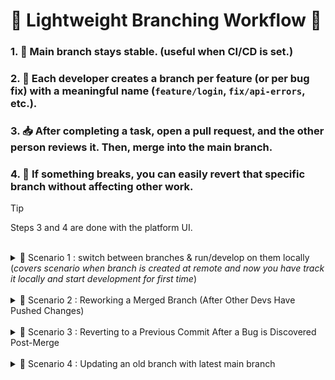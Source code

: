 
# 🌿 Lightweight Branching Workflow 🌿

### 1. 🌟 Main branch stays stable. (useful when CI/CD is set.)
### 2. 🌱 Each developer creates a branch per feature (or per bug fix) with a meaningful name (`feature/login`, `fix/api-errors`, etc.).
### 3. 📥 After completing a task, open a pull request, and the other person reviews it. Then, merge into the main branch.
### 4. 🔄 If something breaks, you can easily revert that specific branch without affecting other work.

> [!TIP]
> Steps 3 and 4 are done with the platform UI.

<br>

<details>
  <summary>🔄 Scenario 1 : switch between branches & run/develop on them locally (<i>covers scenario when branch is created at remote and now you have track it locally and start development for first time</i>)</summary>
  
> [!IMPORTANT]  
> Create the branch on remote platform.

### 1. **Check for Available Branches**
   
   - **To see local branches:**
     ```powershell
     git branch
     ```
     This will list all the branches that you have locally.
   
   - **To see remote branches as well:**
     ```powershell
     git branch -a
     ```
     This will list both local and remote branches. Remote branches will be listed as `origin/branch-name`.

### 2. **Fetch Latest Updates**
   If you want to make sure you have the latest branches and updates from the remote repository, run:
   ```powershell
   git fetch
   ```
   This will update your local knowledge of the remote repository, pulling down new branches and commits without modifying your working directory.

### 3. **Switch to the Desired Branch**
   Use the `git checkout` or `git switch` command to change to the branch you want to work on or run.

   - **If the branch is remote (you don’t have it locally yet), you can check it out directly like this:**
     ```powershell
     git checkout -b branch-name origin/branch-name
     ```
     This command:
     - Creates a local branch named `branch-name`.
     - Tracks the remote branch `origin/branch-name`.
  
> [!IMPORTANT]  
> Keep local and remote branch names the same for simplicity.

### 4. **Install Dependencies then run project**
   The process will depend on your specific setup.

### 5. **Making Changes and Committing on Another Branch (can be done with VSCode UI as well)**
   Once you're on the correct branch, you can start making changes to files, add them to staging, and commit them.

   - **Staging changes:**
     ```powershell
     git add <file>
     ```
   
   - **Committing changes:**
     ```powershell
     git commit -m "Your commit message"
     ```

### 6. **Pushing Changes to Remote (can be done with VSCode UI as well)**
   If you made changes and want to push them to the remote repository, do the following:
   ```powershell
   git push origin branch-name
   ```

</details>

<br>

<details>
  <summary>🔧 Scenario 2 : Reworking a Merged Branch (After Other Devs Have Pushed Changes)</summary>

## 1. Switch to branch:
```powershell
git checkout branch-name
```
## 2. Fetch changes done in remote main to your local branch:
```powershell
git fetch origin main
```
## 3. Apply changes done in remote main to your local branch:
```powershell
git merge origin/main
```
## 4. Push local branch changes done to remote branch:
```powershell
git push origin branch-name
```
</details>

<br>

<details>
  <summary>🐞 Scenario 3 : Reverting to a Previous Commit After a Bug is Discovered Post-Merge</summary>

### 1. **Identify the Commit to Revert to**

- Use the following command to list recent commits and find the one you want to revert to:
  ```bash
  git log
  ```
  This will show you a list of commits with commit hashes (e.g., `abc123`). Also available at platform UI.

### 2. **Create a New Branch to Apply the Fix**

- It's a good practice to create a new branch for the revert operation to isolate changes:
  ```bash
  git checkout -b fix/revert-bug
  ```

### 3. **Revert the Commit**

- Use the `git revert` command to undo the specific commit that introduced the bug (replace `abc123` with the actual commit hash):
  ```bash
  git revert abc123
  ```
  This will create a new commit that undoes the changes made in the specified commit.

### 4. **Test the Reverted Code**

### 5. **Push the Fix to Remote and Open a Pull Request**

- Push the revert changes to the remote branch:
  ```bash
  git push origin fix/revert-bug
  ```
  
- Create a pull request to merge the revert fix into the main branch.

### 6. **Merge the Fix into Main**

</details>

<br>

<details>
  <summary>🔄 Scenario 4 : Updating an old branch with latest main branch</summary>

### 1. **Switch to the Old Branch**
   ```bash
   git checkout branch-name
   ```

### 2. **Fetch Changes from Remote**
   ```bash
   git fetch origin
   ```

### 3. **Merge Changes from Main into Your Old Branch**
   ```bash
   git merge origin/main
   ```

### 4. **Resolve Any Merge Conflicts (if any)**  
   If there are conflicts, Git will prompt you to resolve them manually. After resolving, stage the changes:
   ```bash
   git add <file>
   ```

### 5. **Commit the Merge**
   Once conflicts are resolved and staged, complete the merge:
   ```bash
   git commit
   ```

### 6. **Push the Updated Branch to Remote**
   ```bash
   git push origin branch-name
   ```

</details>
